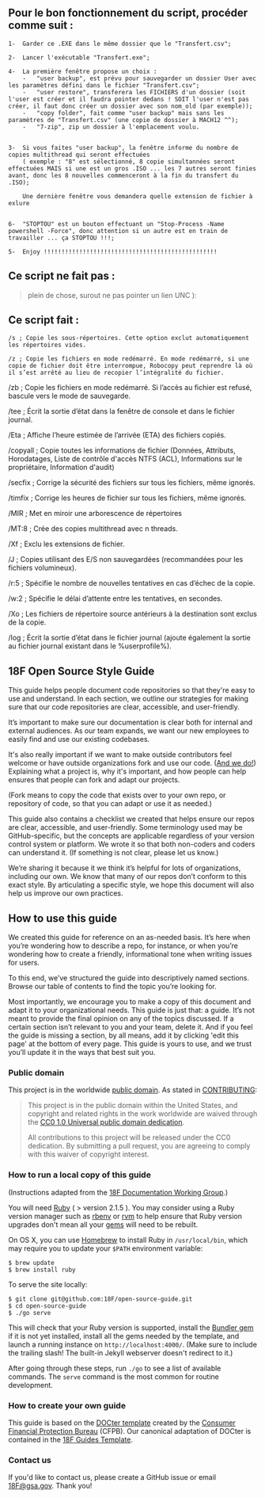## Pour le bon fonctionnement du script, procéder comme suit :


	1-	Garder ce .EXE dans le même dossier que le "Transfert.csv";

	2-	Lancer l'exécutable "Transfert.exe";

	4-	La première fenêtre propose un choix :
		-	"user backup", est prévu pour sauvegarder un dossier User avec les paramètres défini dans le fichier "Transfert.csv";
		-	"user restore", transferera les FICHIERS d'un dossier (soit l'user est créer et il faudra pointer dedans ! SOIT l'user n'est pas créer, il faut donc créer un dossier avec son nom_old (par exemple));
		-	"copy folder", fait comme "user backup" mais sans les paramètres de "Transfert.csv" (une copie de dossier à MACH12 ^^);
		-	"7-zip", zip un dossier à l'emplacement voulu.


	3-	Si vous faites "user backup", la fenêtre informe du nombre de copies multithread qui seront effectuées
		( exemple : "8" est sélectionné, 8 copie simultannées seront effectuées MAIS si une est un gros .ISO ... les 7 autres seront finies avant, donc les 8 nouvelles commenceront à la fin du transfert du .ISO);
		
		Une dernière fenêtre vous demandera quelle extension de fichier à exlure


	6-	"STOPTOU" est un bouton effectuant un "Stop-Process -Name powershell -Force", donc attention si un autre est en train de travailler ... ça STOPTOU !!!;

	5-	Enjoy !!!!!!!!!!!!!!!!!!!!!!!!!!!!!!!!!!!!!!!!!!!!!!!!!



## Ce script ne fait pas :
>plein de chose, surout ne pas pointer un lien UNC ):


## Ce script fait :

```shell
/s ; Copie les sous-répertoires. Cette option exclut automatiquement les répertoires vides.
```
```shell
/z ; Copie les fichiers en mode redémarré. En mode redémarré, si une copie de fichier doit être interrompue, Robocopy peut reprendre là où il s’est arrêté au lieu de recopier l’intégralité du fichier.
```
/zb ; Copie les fichiers en mode redémarré. Si l’accès au fichier est refusé, bascule vers le mode de sauvegarde.

/tee ; Écrit la sortie d’état dans la fenêtre de console et dans le fichier journal.

/Eta ; Affiche l’heure estimée de l’arrivée (ETA) des fichiers copiés.

/copyall ; Copie toutes les informations de fichier (Données, Attributs, Horodatages, Liste de contrôle d'accès NTFS (ACL), Informations sur le propriétaire, Information d'audit)

/secfix ; Corrige la sécurité des fichiers sur tous les fichiers, même ignorés.

/timfix ; Corrige les heures de fichier sur tous les fichiers, même ignorés.

/MIR ; Met en miroir une arborescence de répertoires

/MT:8 ; Crée des copies multithread avec n threads.

/Xf ; Exclu les extensions de fichier.

/J ; Copies utilisant des E/S non sauvegardées (recommandées pour les fichiers volumineux).

/r:5 ; Spécifie le nombre de nouvelles tentatives en cas d’échec de la copie.

/w:2 ; Spécifie le délai d’attente entre les tentatives, en secondes.

/Xo ; Les fichiers de répertoire source antérieurs à la destination sont exclus de la copie.

/log ; Écrit la sortie d’état dans le fichier journal (ajoute également la sortie au fichier journal existant dans le %userprofile%).





## 18F Open Source Style Guide


This guide helps people document code repositories so that they're easy to use and understand. In each section, we outline our strategies for making sure that our code repositories are clear, accessible, and user-friendly.

It’s important to make sure our documentation is clear both for internal and external audiences. As our team expands, we want our new employees to easily find and use our existing codebases.

It's also really important if we want to make outside contributors feel welcome or have outside organizations fork and use our code. ([And we do!](https://github.com/18F/open-source-policy/blob/master/policy.md)) Explaining what a project is, why it's important, and how people can help ensures that people can fork and adapt our projects.

(Fork means to copy the code that exists over to your own repo, or repository of code, so that you can adapt or use it as needed.)

This guide also contains a checklist we created that helps ensure our repos are clear, accessible, and user-friendly. Some terminology used may be GitHub-specific, but the concepts are applicable regardless of your version control system or platform. We wrote it so that both non-coders and coders can understand it. (If something is not clear, please let us know.)

We’re sharing it because it we think it’s helpful for lots of organizations, including our own. We know that many of our repos don’t conform to this exact style. By articulating a specific style, we hope this document will also help us improve our own practices.


## How to use this guide

We created this guide for reference on an as-needed basis. It’s here when you’re wondering how to describe a repo, for instance, or when you’re wondering how to create a friendly, informational tone when writing issues for users.

To this end, we’ve structured the guide into descriptively named sections. Browse our table of contents to find the topic you’re looking for.

Most importantly, we encourage you to make a copy of this document and adapt it to your organizational needs. This guide is just that: a guide. It’s not meant to provide the final opinion on any of the topics discussed. If a certain section isn’t relevant to you and your team, delete it. And if you feel the guide is missing a section, by all means, add it by clicking 'edit this page' at the bottom of every page. This guide is yours to use, and we trust you’ll update it in the ways that best suit you.


### Public domain

This project is in the worldwide [public domain](LICENSE.md). As stated in [CONTRIBUTING](CONTRIBUTING.md):

> This project is in the public domain within the United States, and copyright and related rights in the work worldwide are waived through the [CC0 1.0 Universal public domain dedication](https://creativecommons.org/publicdomain/zero/1.0/).
>
> All contributions to this project will be released under the CC0
>dedication. By submitting a pull request, you are agreeing to comply
>with this waiver of copyright interest.


### How to run a local copy of this guide

(Instructions adapted from the [18F Documentation Working Group](https://github.com/18F/wg-documentation).)

You will need [Ruby](https://www.ruby-lang.org) ( > version 2.1.5 ). You may
consider using a Ruby version manager such as
[rbenv](https://github.com/sstephenson/rbenv) or [rvm](https://rvm.io/) to
help ensure that Ruby version upgrades don't mean all your
[gems](https://rubygems.org/) will need to be rebuilt.

On OS X, you can use [Homebrew](http://brew.sh/) to install Ruby in
`/usr/local/bin`, which may require you to update your `$PATH` environment
variable:

```shell
$ brew update
$ brew install ruby
```

To serve the site locally:

```shell
$ git clone git@github.com:18F/open-source-guide.git
$ cd open-source-guide
$ ./go serve
```

This will check that your Ruby version is supported, install the [Bundler
gem](http://bundler.io/) if it is not yet installed, install all the gems
needed by the template, and launch a running instance on
`http://localhost:4000/`. (Make sure to include the trailing
slash! The built-in Jekyll webserver doesn't redirect to it.)

After going through these steps, run `./go` to see a list of available
commands. The `serve` command is the most common for routine development.


### How to create your own guide

This guide is based on the [DOCter template](https://github.com/cfpb/DOCter) created by the
[Consumer Financial Protection Bureau](http://www.consumerfinance.gov/) (CFPB). Our canonical
adaptation of DOCter is contained in the [18F Guides Template](https://pages.18f.gov/guides-template/).


### Contact us

If you'd like to contact us, please create a GitHub issue or email 18F@gsa.gov. Thank you!
